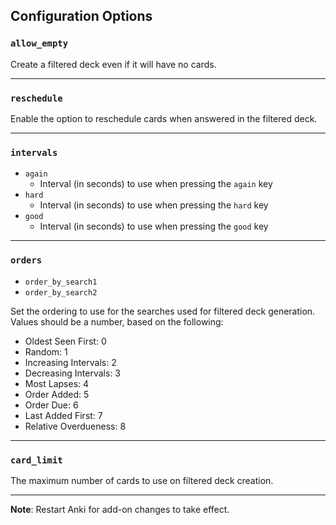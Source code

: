 ## Configuration Options
### `allow_empty`
Create a filtered deck even if it will have no cards.

---

### `reschedule`
Enable the option to reschedule cards when answered in the filtered deck.

---

### `intervals`
* `again`
    * Interval (in seconds) to use when pressing the `again` key
* `hard`
    * Interval (in seconds) to use when pressing the `hard` key
* `good`
    * Interval (in seconds) to use when pressing the `good` key

---

### `orders`
* `order_by_search1`
* `order_by_search2`

Set the ordering to use for the searches used for filtered deck generation. Values should be a number, based on the following:
<!-- Table extension not enabled for markdown.extensions md_in_html.

| Order Type | Value|
| ---------- | ---- |
| Oldest Seen First | 0 |
| Random | 1 |
| Increasing Intervals | 2 |
| Decreasing Intervals | 3 |
| Most Lapses | 4 |
| Order Added | 5 |
| Order Due | 6 |
| Last Added First | 7 |
| Relative Overdueness | 8 |

-->

* Oldest Seen First: 0
* Random: 1
* Increasing Intervals: 2
* Decreasing Intervals: 3
* Most Lapses: 4
* Order Added: 5
* Order Due: 6
* Last Added First: 7
* Relative Overdueness: 8

---

### `card_limit`
The maximum number of cards to use on filtered deck creation.

---

**Note**: Restart Anki for add-on changes to take effect.
